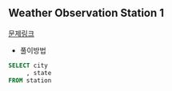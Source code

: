## Weather Observation Station 1
[문제링크](https://www.hackerrank.com/challenges/weather-observation-station-1/problem?isFullScreen=true)
- 풀이방법
```sql
SELECT city
     , state
FROM station
```
